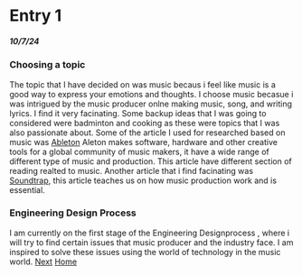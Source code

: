 # Entry 1
##### 10/7/24
### Choosing a topic    
 The topic that I have decided on was music becaus i feel like music is a good way to express your emotions and thoughts. I choose music becasue i was intrigued by the music producer onlne making music, song, and writing lyrics. I find it very facinating. Some backup ideas that I was going to considered were badminton and cooking as these were topics that I was also passionate about. Some of the article I used for researched based on music was [Ableton](https://www.ableton.com/en/) Aleton makes software, hardware and other creative tools for a global community of music makers, it have a wide range of different type of music and production. This article have different section of reading realted to music. Another article that i find facinating was [Soundtrap](https://www.soundtrap.com/content/blog/how-to-produce-music), this article teaches us on how music production work and is  essential.
### Engineering Design Process
 I am currently on the first stage of the Engineering Designprocess , where i will try to find certain issues that music producer and the industry face. I am inspired to solve these issues using the world of technology in the music world.
[Next](entry02.md)
[Home](../README.md)
